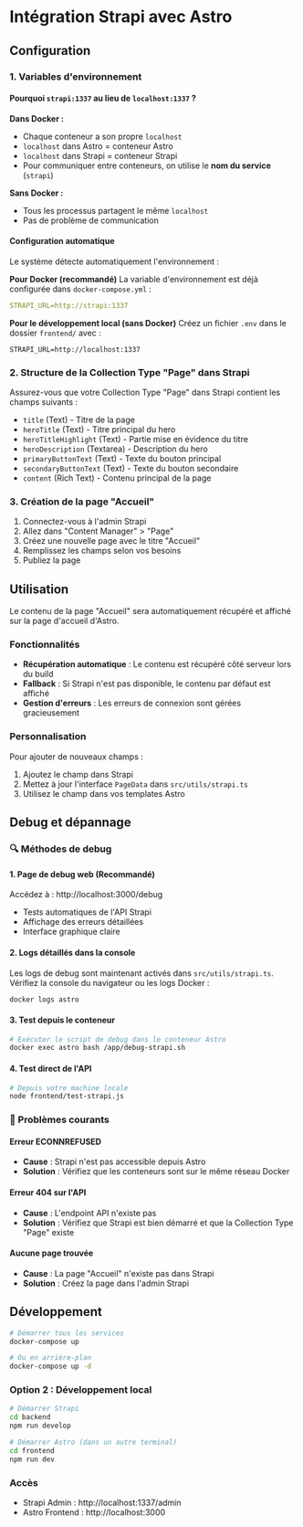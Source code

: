 # Intégration Strapi avec Astro

## Configuration

### 1. Variables d'environnement

#### Pourquoi `strapi:1337` au lieu de `localhost:1337` ?

**Dans Docker :**
- Chaque conteneur a son propre `localhost`
- `localhost` dans Astro = conteneur Astro
- `localhost` dans Strapi = conteneur Strapi
- Pour communiquer entre conteneurs, on utilise le **nom du service** (`strapi`)

**Sans Docker :**
- Tous les processus partagent le même `localhost`
- Pas de problème de communication

#### Configuration automatique

Le système détecte automatiquement l'environnement :

**Pour Docker (recommandé)**
La variable d'environnement est déjà configurée dans `docker-compose.yml` :
```yaml
STRAPI_URL=http://strapi:1337
```

**Pour le développement local (sans Docker)**
Créez un fichier `.env` dans le dossier `frontend/` avec :
```env
STRAPI_URL=http://localhost:1337
```

### 2. Structure de la Collection Type "Page" dans Strapi

Assurez-vous que votre Collection Type "Page" dans Strapi contient les champs suivants :

- `title` (Text) - Titre de la page
- `heroTitle` (Text) - Titre principal du hero
- `heroTitleHighlight` (Text) - Partie mise en évidence du titre
- `heroDescription` (Textarea) - Description du hero
- `primaryButtonText` (Text) - Texte du bouton principal
- `secondaryButtonText` (Text) - Texte du bouton secondaire
- `content` (Rich Text) - Contenu principal de la page

### 3. Création de la page "Accueil"

1. Connectez-vous à l'admin Strapi
2. Allez dans "Content Manager" > "Page"
3. Créez une nouvelle page avec le titre "Accueil"
4. Remplissez les champs selon vos besoins
5. Publiez la page

## Utilisation

Le contenu de la page "Accueil" sera automatiquement récupéré et affiché sur la page d'accueil d'Astro.

### Fonctionnalités

- **Récupération automatique** : Le contenu est récupéré côté serveur lors du build
- **Fallback** : Si Strapi n'est pas disponible, le contenu par défaut est affiché
- **Gestion d'erreurs** : Les erreurs de connexion sont gérées gracieusement

### Personnalisation

Pour ajouter de nouveaux champs :

1. Ajoutez le champ dans Strapi
2. Mettez à jour l'interface `PageData` dans `src/utils/strapi.ts`
3. Utilisez le champ dans vos templates Astro

## Debug et dépannage

### 🔍 Méthodes de debug

#### 1. **Page de debug web** (Recommandé)
Accédez à : http://localhost:3000/debug
- Tests automatiques de l'API Strapi
- Affichage des erreurs détaillées
- Interface graphique claire

#### 2. **Logs détaillés dans la console**
Les logs de debug sont maintenant activés dans `src/utils/strapi.ts`. Vérifiez la console du navigateur ou les logs Docker :
```bash
docker logs astro
```

#### 3. **Test depuis le conteneur**
```bash
# Exécuter le script de debug dans le conteneur Astro
docker exec astro bash /app/debug-strapi.sh
```

#### 4. **Test direct de l'API**
```bash
# Depuis votre machine locale
node frontend/test-strapi.js
```

### 🚨 Problèmes courants

#### Erreur ECONNREFUSED
- **Cause** : Strapi n'est pas accessible depuis Astro
- **Solution** : Vérifiez que les conteneurs sont sur le même réseau Docker

#### Erreur 404 sur l'API
- **Cause** : L'endpoint API n'existe pas
- **Solution** : Vérifiez que Strapi est bien démarré et que la Collection Type "Page" existe

#### Aucune page trouvée
- **Cause** : La page "Accueil" n'existe pas dans Strapi
- **Solution** : Créez la page dans l'admin Strapi

## Développement
```bash
# Démarrer tous les services
docker-compose up

# Ou en arrière-plan
docker-compose up -d
```

### Option 2 : Développement local
```bash
# Démarrer Strapi
cd backend
npm run develop

# Démarrer Astro (dans un autre terminal)
cd frontend
npm run dev
```

### Accès
- Strapi Admin : http://localhost:1337/admin
- Astro Frontend : http://localhost:3000 